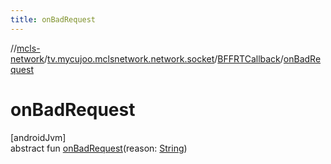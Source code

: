 ```yaml
---
title: onBadRequest
---
```

//[mcls-network](../../../index.html)/[tv.mycujoo.mclsnetwork.network.socket](../index.html)/[BFFRTCallback](index.html)/[onBadRequest](on-bad-request.html)



# onBadRequest



[androidJvm]\
abstract fun [onBadRequest](on-bad-request.html)(reason: [String](https://kotlinlang.org/api/latest/jvm/stdlib/kotlin/-string/index.html))




